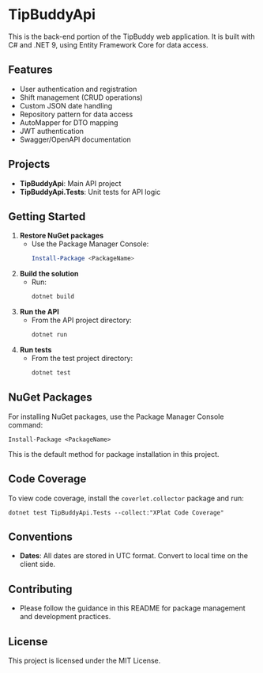# TipBuddyApi

This is the back-end portion of the TipBuddy web application. It is built with C# and .NET 9, using Entity Framework Core for data access.

## Features
- User authentication and registration
- Shift management (CRUD operations)
- Custom JSON date handling
- Repository pattern for data access
- AutoMapper for DTO mapping
- JWT authentication
- Swagger/OpenAPI documentation

## Projects
- **TipBuddyApi**: Main API project
- **TipBuddyApi.Tests**: Unit tests for API logic

## Getting Started
1. **Restore NuGet packages**
   - Use the Package Manager Console:
     ```powershell
     Install-Package <PackageName>
     ```
2. **Build the solution**
   - Run:
     ```powershell
     dotnet build
     ```
3. **Run the API**
   - From the API project directory:
     ```powershell
     dotnet run
     ```
4. **Run tests**
   - From the test project directory:
     ```powershell
     dotnet test
     ```

## NuGet Packages
For installing NuGet packages, use the Package Manager Console command:
```
Install-Package <PackageName>
```
This is the default method for package installation in this project.

## Code Coverage
To view code coverage, install the `coverlet.collector` package and run:
```
dotnet test TipBuddyApi.Tests --collect:"XPlat Code Coverage"
```

## Conventions
- **Dates**: All dates are stored in UTC format. Convert to local time on the client side.

## Contributing
- Please follow the guidance in this README for package management and development practices.

## License
This project is licensed under the MIT License.
